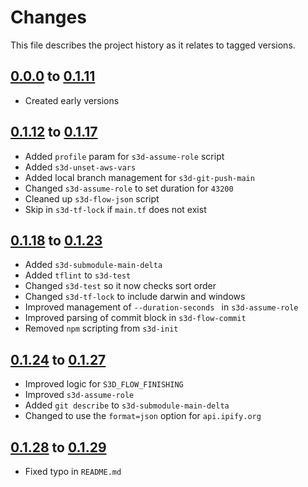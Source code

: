 # Changes
This file describes the project history as it relates to tagged versions.

## [0.0.0](.) to [0.1.11](.)
- Created early versions

## [0.1.12](.) to [0.1.17](.)
- Added `profile` param for `s3d-assume-role` script
- Added `s3d-unset-aws-vars`
- Added local branch management for `s3d-git-push-main`
- Changed `s3d-assume-role` to set duration for `43200`
- Cleaned up `s3d-flow-json` script
- Skip in `s3d-tf-lock` if `main.tf` does not exist

## [0.1.18](.) to [0.1.23](.)
- Added `s3d-submodule-main-delta`
- Added `tflint` to `s3d-test`
- Changed `s3d-test` so it now checks sort order
- Changed `s3d-tf-lock` to include darwin and windows
- Improved management of `--duration-seconds ` in `s3d-assume-role`
- Improved parsing of commit block in `s3d-flow-commit`
- Removed `npm` scripting from `s3d-init`

## [0.1.24](.) to [0.1.27](.)
- Improved logic for `S3D_FLOW_FINISHING`
- Improved `s3d-assume-role`
- Added `git describe` to `s3d-submodule-main-delta`
- Changed to use the `format=json` option for `api.ipify.org`

## [0.1.28](.) to [0.1.29](.)
- Fixed typo in `README.md`
